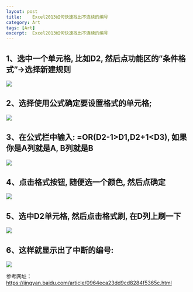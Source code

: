 ```yaml
---
layout: post
title:    Excel2013如何快速找出不连续的编号
category: Art
tags: [Art]
excerpt:  Excel2013如何快速找出不连续的编号
---
```


## 1、选中一个单元格, 比如D2, 然后点功能区的”条件格式”->选择新建规则 ##

![](http://www.nangongyibin.com/assets/images/excel1.png)

## 2、选择使用公式确定要设置格式的单元格; ##

![](http://www.nangongyibin.com/assets/images/excel2.png)

## 3、在公式栏中输入: =OR(D2-1>D1,D2+1<D3),  如果你是A列就是A, B列就是B ##

![](http://www.nangongyibin.com/assets/images/excel3.png)

## 4、点击格式按钮, 随便选一个颜色, 然后点确定 ##

![](http://www.nangongyibin.com/assets/images/excel4.png)

## 5、选中D2单元格, 然后点击格式刷, 在D列上刷一下 ##

![](http://www.nangongyibin.com/assets/images/excel5.png)

## 6、这样就显示出了中断的编号: ##

![](http://www.nangongyibin.com/assets/images/excel6.png)

参考网址：<https://jingyan.baidu.com/article/0964eca23dd9cd8284f5365c.html>